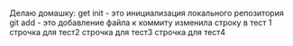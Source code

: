 Делаю домашку:
get init  - это инициализация локального репозитория
git add - это добавление файла к коммиту
изменила строку в тест 1
строчка для тест2
строчка для тест3
строчка для тест4